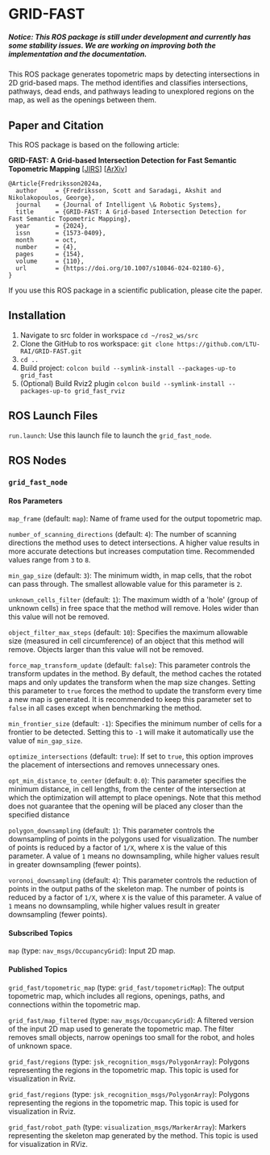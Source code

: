 # GRID-FAST

##### **Notice:** This ROS package is still under development and currently has some stability issues. We are working on improving both the implementation and the documentation.

This ROS package generates topometric maps by detecting intersections in 2D grid-based maps. The method identifies and classifies intersections, pathways, dead ends, and pathways leading to unexplored regions on the map, as well as the openings between them.

## Paper and Citation

This ROS package is based on the following article:

**GRID-FAST: A Grid-based Intersection Detection for Fast Semantic Topometric Mapping** [[JIRS](https://link.springer.com/article/10.1007/s10846-024-02180-6)] [[ArXiv](https://arxiv.org/abs/2406.11635)]

```
@Article{Fredriksson2024a,
  author     = {Fredriksson, Scott and Saradagi, Akshit and Nikolakopoulos, George},
  journal    = {Journal of Intelligent \& Robotic Systems},
  title      = {GRID-FAST: A Grid-based Intersection Detection for Fast Semantic Topometric Mapping},
  year       = {2024},
  issn       = {1573-0409},
  month      = oct,
  number     = {4},
  pages      = {154},
  volume     = {110},
  url        = {https://doi.org/10.1007/s10846-024-02180-6},
}

```

If you use this ROS package in a scientific publication, please cite the paper.

## Installation

1. Navigate to src folder in workspace `cd ~/ros2_ws/src`
2. Clone the GitHub  to ros workspace: `git clone https://github.com/LTU-RAI/GRID-FAST.git`
3. `cd ..`
4. Build project: `colcon build --symlink-install --packages-up-to grid_fast`
5. (Optional) Build Rviz2 plugin `colcon build --symlink-install --packages-up-to grid_fast_rviz`

## ROS Launch Files

`run.launch`: Use this launch file to launch the `grid_fast_node`.

## ROS Nodes

### `grid_fast_node`

#### Ros Parameters 

`map_frame` (default: `map`): Name of frame used for the output topometric map.

`number_of_scanning_directions` (default: `4`): The number of scanning directions the method uses to detect intersections. A higher value results in more accurate detections but increases computation time. Recommended values range from `3` to `8`.

`min_gap_size` (default: `3`): The minimum width, in map cells, that the robot can pass through. The smallest allowable value for this parameter is `2`.

`unknown_cells_filter` (default: `1`): The maximum width of a 'hole' (group of unknown cells) in free space that the method will remove. Holes wider than this value will not be removed.

`object_filter_max_steps` (default: `10`): Specifies the maximum allowable size (measured in cell circumference) of an object that this method will remove. Objects larger than this value will not be removed.

`force_map_transform_update` (default: `false`): This parameter controls the transform updates in the method. By default, the method caches the rotated maps and only updates the transform when the map size changes. Setting this parameter to `true` forces the method to update the transform every time a new map is generated. It is recommended to keep this parameter set to `false` in all cases except when benchmarking the method.

`min_frontier_size` (default: `-1`): Specifies the minimum number of cells for a frontier to be detected. Setting this to `-1` will make it automatically use the value of `min_gap_size`.

`optimize_intersections` (default: `true`): If set to `true`, this option improves the placement of intersections and removes unnecessary ones.

`opt_min_distance_to_center` (default: `0.0`): This parameter specifies the minimum distance, in cell lengths, from the center of the intersection at which the optimization will attempt to place openings. Note that this method does not guarantee that the opening will be placed any closer than the specified distance

`polygon_downsampling` (default: `1`): This parameter controls the downsampling of points in the polygons used for visualization. The number of points is reduced by a factor of `1/X`, where `X` is the value of this parameter. A value of `1` means no downsampling, while higher values result in greater downsampling (fewer points).

`voronoi_downsampling` (default: `4`): This parameter controls the reduction of points in the output paths of the skeleton map. The number of points is reduced by a factor of `1/X`, where `X` is the value of this parameter. A value of `1` means no downsampling, while higher values result in greater downsampling (fewer points).

#### Subscribed Topics 

`map` (type: `nav_msgs/OccupancyGrid`): Input 2D map. 

#### Published Topics

`grid_fast/topometric_map` (type: `grid_fast/topometricMap`): The output topometric map, which includes all regions, openings, paths, and connections within the topometric map.

`grid_fast/map_filtered` (type: `nav_msgs/OccupancyGrid`): A filtered version of the input 2D map used to generate the topometric map. The filter removes small objects, narrow openings too small for the robot, and holes of unknown space.

`grid_fast/regions` (type: `jsk_recognition_msgs/PolygonArray`): Polygons representing the regions in the topometric map. This topic is used for visualization in Rviz.

`grid_fast/regions` (type: `jsk_recognition_msgs/PolygonArray`): Polygons representing the regions in the topometric map. This topic is used for visualization in Rviz.

`grid_fast/robot_path` (type: `visualization_msgs/MarkerArray`): Markers representing the skeleton map generated by the method. This topic is used for visualization in RViz.

